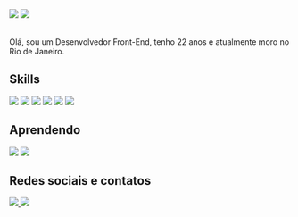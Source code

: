 <img src="https://i.imgur.com/pPHCIwR.gif" />
<img src="https://imgur.com/it55MM7.png" />
<br />
<br />

Olá, sou um Desenvolvedor Front-End, tenho 22 anos e atualmente moro no Rio de Janeiro. 

## Skills
<img src="https://img.shields.io/badge/HTML5-E34F26?style=for-the-badge&logo=html5&logoColor=white" />  <img src="https://img.shields.io/badge/CSS3-1572B6?style=for-the-badge&logo=css3&logoColor=white" />  <img src="https://img.shields.io/badge/JavaScript-323330?style=for-the-badge&logo=javascript&logoColor=F7DF1E" />  <img src="https://img.shields.io/badge/React-20232A?style=for-the-badge&logo=react&logoColor=61DAFB" />  <img src="https://img.shields.io/badge/Redux-593D88?style=for-the-badge&logo=redux&logoColor=white" />  <img src="https://img.shields.io/badge/Git-E34F26?style=for-the-badge&logo=git&logoColor=white" />

## Aprendendo
<img src="https://img.shields.io/badge/Tailwind_CSS-38B2AC?style=for-the-badge&logo=tailwind-css&logoColor=white" />  <img src="https://img.shields.io/badge/Docker-2496ED?style=for-the-badge&logo=docker&logoColor=white" />

## Redes sociais e contatos
<a href="https://www.linkedin.com/in/theluizgabriel/">
  <img src="https://img.shields.io/badge/LinkedIn-0077B5?style=for-the-badge&logo=linkedin&logoColor=white" />
</a>
<a href="mailto:lgabrielpessoal@gmail.com">
 	<img src="https://img.shields.io/badge/Gmail-D14836?style=for-the-badge&logo=gmail&logoColor=white" />
</ a>
